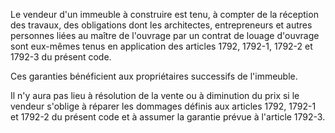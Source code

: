 Le vendeur d'un immeuble à construire est tenu, à compter de la réception des travaux, des obligations dont les architectes, entrepreneurs et autres personnes liées au maître de l'ouvrage par un contrat de louage d'ouvrage sont eux-mêmes tenus en application des articles 1792, 1792-1, 1792-2 et 1792-3 du présent code.

Ces garanties bénéficient aux propriétaires successifs de l'immeuble.

Il n'y aura pas lieu à résolution de la vente ou à diminution du prix si le vendeur s'oblige à réparer les dommages définis aux articles 1792, 1792-1 et 1792-2 du présent code et à assumer la garantie prévue à l'article 1792-3.
